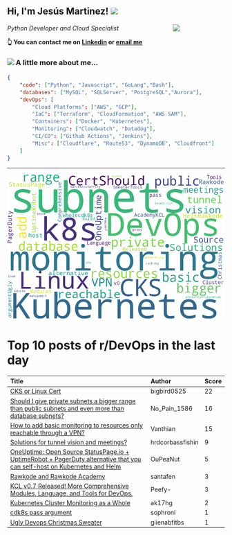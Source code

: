 <!--
**jmartinezl/jmartinezl** is a ✨ _special_ ✨ repository because its `README.md` (this file) appears on your GitHub profile.

Here are some ideas to get you started:

- 🔭 I’m currently working on ...
- 🌱 I’m currently learning ...
- 👯 I’m looking to collaborate on ...
- 🤔 I’m looking for help with ...
- 💬 Ask me about ...
- 📫 How to reach me: ...
- 😄 Pronouns: ...
- ⚡ Fun fact: ...
-->

<h2>Hi, I'm Jesús Martinez! <img src="https://media.giphy.com/media/WUlplcMpOCEmTGBtBW/giphy.gif" width="30"> </h2>
<img align='right' src="https://media.giphy.com/media/NytMLKyiaIh6VH9SPm/giphy.gif" width="120">
<p><em>Python Developer and Cloud Specialist
</em></p>

**👆 You can contact me on [Linkedin](https://www.linkedin.com/in/jes%C3%BAs-martinez-2b7b10104/) or [email me](mailto:jesus.mtz.lorenzo@gmail.com)**

### <img src="https://media.giphy.com/media/VgCDAzcKvsR6OM0uWg/giphy.gif" width="50"> A little more about me...  

```json
{
    "code": ["Python", "Javascript", "GoLang","Bash"],
    "databases": ["MySQL", "SQLServer", "PostgreSQL","Aurora"],
    "devOps": [
        "Cloud Platforms": ["AWS", "GCP"],
        "IaC": ["Terraform", "CloudFormation", "AWS SAM"],
        "Containers": ["Docker", "Kubernetes"],
        "Monitoring": ["Cloudwatch", "Datadog"],
        "CI/CD": ["Github Actions", "Jenkins"],
        "Misc": ["Cloudflare", "Route53", "DynamoDB", "Cloudfront"]
    ]
}
```
---

![Wordcloud](./cloud.png)

# Top 10 posts of r/DevOps in the last day

| Title | Author | Score |
|:---|:---|:---|
| [CKS or Linux Cert](https://www.reddit.com/r/devops/comments/187mibo/cks_or_linux_cert/) | bigbird0525 | 22 |
| [Should I give private subnets a bigger range than public subnets and even more than database subnets?](https://www.reddit.com/r/devops/comments/1881cj1/should_i_give_private_subnets_a_bigger_range_than/) | No_Pain_1586 | 16 |
| [How to add basic monitoring to resources only reachable through a VPN?](https://www.reddit.com/r/devops/comments/187jhsx/how_to_add_basic_monitoring_to_resources_only/) | Vanthian | 15 |
| [Solutions for tunnel vision and meetings?](https://www.reddit.com/r/devops/comments/187orrf/solutions_for_tunnel_vision_and_meetings/) | hrdcorbassfishin | 9 |
| [OneUptime: Open Source StatusPage.io + UptimeRobot + PagerDuty alternative that you can self-host on Kubernetes and Helm](https://www.reddit.com/r/devops/comments/187p1y8/oneuptime_open_source_statuspageio_uptimerobot/) | OuPeaNut | 5 |
| [Rawkode and Rawkode Academy](https://www.reddit.com/r/devops/comments/187kidg/rawkode_and_rawkode_academy/) | santafen | 3 |
| [KCL v0.7 Released! More Comprehensive Modules, Language, and Tools for DevOps.](https://www.reddit.com/r/devops/comments/18884lm/kcl_v07_released_more_comprehensive_modules/) | Peefy- | 3 |
| [Kubernetes Cluster Monitoring as a Whole](https://www.reddit.com/r/devops/comments/187m391/kubernetes_cluster_monitoring_as_a_whole/) | ak17hg | 2 |
| [cdk8s pass argument](https://www.reddit.com/r/devops/comments/187i92u/cdk8s_pass_argument/) | sophroni | 1 |
| [Ugly Devops Christmas Sweater](https://www.reddit.com/r/devops/comments/187v1ww/ugly_devops_christmas_sweater/) | giienabfitbs | 1 |
